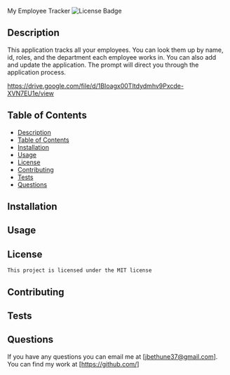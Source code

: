 My Employee Tracker
![License Badge](https://shields.io/badge/license-MIT-green)
## Description
This application tracks all your employees. You can look them up by name, id, roles, and the department each employee works in. You can also add and update the application. The prompt will direct you through the application process.

https://drive.google.com/file/d/1BIoagx00TItdydmhv9Pxcde-XVN7EU1e/view

## Table of Contents
- [Description](#description)
- [Table of Contents](#table-of-contents)
- [Installation](#installation)
- [Usage](#usage)
- [License](#license)
- [Contributing](#contributing)
- [Tests](#tests)
- [Questions](#questions)
## Installation

## Usage

## License
    This project is licensed under the MIT license
## Contributing

## Tests

## Questions
If you have any questions you can email me at [jbethune37@gmail.com].
You can find my work at [https://github.com/]
